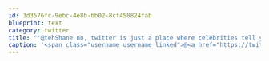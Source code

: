 ```yaml
---
id: 3d3576fc-9ebc-4e8b-bb02-8cf458824fab
blueprint: text
category: twitter
title: "'@tehShane no, twitter is just a place where celebrities tell you about their bowel movements, remember?"
caption: '<span class="username username_linked">@<a href="https://twitter.com/tehShane" title="Shane Lawrence">tehShane</a></span> no, twitter is just a place where celebrities tell you about their bowel movements, remember?'
---
```

